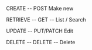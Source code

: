CREATE -- POST Make new

RETRIEVE -- GET -- List / Search

UPDATE -- PUT/PATCH Edit

DELETE -- DELETE -- Delete